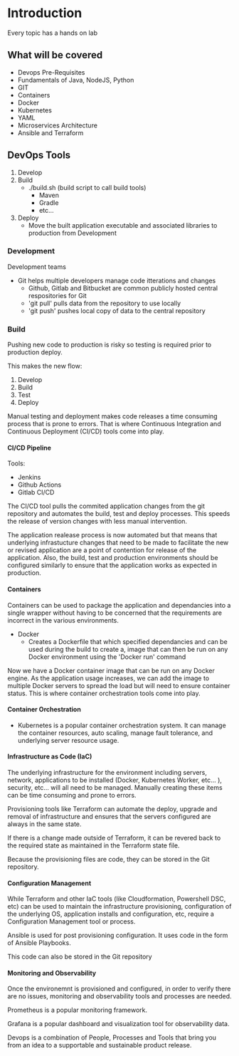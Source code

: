 # Introduction

Every topic has a hands on lab

## What will be covered
- Devops Pre-Requisites
- Fundamentals of Java, NodeJS, Python 
- GIT
- Containers
- Docker
- Kubernetes
- YAML
- Microservices Architecture
- Ansible and Terraform

## DevOps Tools

1. Develop 
2. Build
    + ./build.sh (build script to call build tools)
        + Maven
        + Gradle
        + etc...
3. Deploy
    + Move the built application executable and associated libraries to production from Development

### Development
Development teams
- Git helps multiple developers manage code itterations and changes
    + Github, Gitlab and Bitbucket are common publicly hosted central respositories for Git
    + 'git pull' pulls data from the repository to use locally
    + 'git push' pushes local copy of data to the central repository

### Build
Pushing new code to production is risky so testing is required prior to production deploy.

This makes the new flow:
1. Develop
2. Build
3. Test
4. Deploy

Manual testing and deployment makes code releases a time consuming process that is prone to errors. That is where Continuous Integration and Continuous Deployment (CI/CD) tools come into play.

#### CI/CD Pipeline

Tools:
- Jenkins
- Github Actions
- Gitlab CI/CD

The CI/CD tool pulls the commited application changes from the git repository and automates the build, test and deploy processes. This speeds the release of version changes with less manual intervention.

The application realease process is now automated but that means that underlying infrastucture changes that need to be made to facilitate the new or revised application are a point of contention for release of the application. Also, the build, test and production environments should be configured similarly to ensure that the application works as expected in production.

#### Containers

Containers can be used to package the application and dependancies into a single wrapper without having to be concerned that the requirements are incorrect in the various environments. 

- Docker 
    + Creates a Dockerfile that which specified dependancies and can be used during the build to create a, image that can then be run on any Docker environment using the 'Docker run' command

Now we have a Docker container image that can be run on any Docker engine. As the application usage increases, we can add the image to multiple Docker servers to spread the load but will need to ensure container status. This is where container orchestration tools come into play.

#### Container Orchestration

- Kubernetes is a popular container orchestration system. It can manage the container resources, auto scaling, manage fault tolerance, and underlying server resource usage. 

#### Infrastructure as Code (IaC)

The underlying infrastructure for the environment including servers, network, applications to be installed (Docker, Kubernetes Worker, etc... ), security, etc... will all need to be managed. Manually creating these items can be time consuming and prone to errors.

Provisioning tools like Terraform can automate the deploy, upgrade and removal of infrastructure and ensures that the servers configured are always in the same state.

If there is a change made outside of Terraform, it can be revered back to the required state as maintained in the Terraform state file.

Because the provisioning files are code, they can be stored in the Git repository. 

#### Configuration Management

While Terraform and other IaC tools (like Cloudformation, Powershell DSC, etc) can be used to maintain the infrastructure provisioning, configuration of the underlying OS, application installs and configuration, etc, require a Configuration Management tool or process. 

Ansible is used for post provisioning configuration. It uses code in the form of Ansible Playbooks. 

This code can also be stored in the Git repository

#### Monitoring and Observability

Once the environemnt is provisioned and configured, in order to verify there are no issues, monitoring and observability tools and processes are needed. 

Prometheus is a popular monitoring framework. 

Grafana is a popular dashboard and visualization tool for observability data.

Devops is a combination of People, Processes and Tools that bring you from an idea to a supportable and sustainable product release. 









